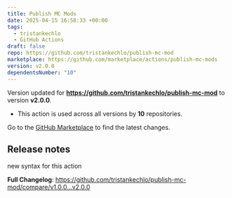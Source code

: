 ```yaml
---
title: Publish MC Mods
date: 2025-04-15 16:58:33 +00:00
tags:
  - tristankechlo
  - GitHub Actions
draft: false
repo: https://github.com/tristankechlo/publish-mc-mod
marketplace: https://github.com/marketplace/actions/publish-mc-mods
version: v2.0.0
dependentsNumber: "10"
---
```



Version updated for **https://github.com/tristankechlo/publish-mc-mod** to version **v2.0.0**.
- This action is used across all versions by **10** repositories.

Go to the [GitHub Marketplace](https://github.com/marketplace/actions/publish-mc-mods) to find the latest changes.

## Release notes

new syntax for this action

**Full Changelog**: https://github.com/tristankechlo/publish-mc-mod/compare/v1.0.0...v2.0.0

